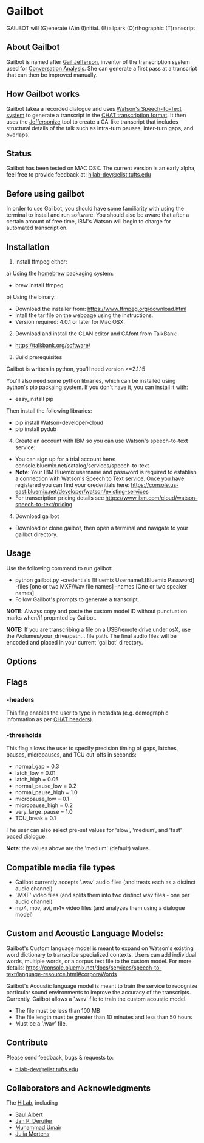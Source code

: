 # Gailbot

GAILBOT will (G)enerate (A)n (I)nitiaL (B)allpark (O)rthographic (T)ranscript

## About Gailbot

Gailbot is named after [Gail Jefferson](https://en.wikipedia.org/wiki/Gail_Jefferson), inventor of the transcription system used for [Conversation Analysis](https://en.wikipedia.org/wiki/Conversation_analysis). She can generate a first pass at a transcript that can then be improved manually.

## How Gailbot works

Gailbot takea a recorded dialogue and uses [Watson's Speech-To-Text system](https://www.ibm.com/watson/services/speech-to-text/) to generate a transcript in the [CHAT transcription format](https://talkbank.org/manuals/CHAT.html). It then uses the [Jeffersonize](https://github.com/HiLabTufts/jeffersonize) tool to create a CA-like transcript that includes structural details of the talk such as intra-turn pauses, inter-turn gaps, and overlaps. 

## Status
Gailbot has been tested on MAC OSX.
The current version is an early alpha, feel free to provide feedback at: hilab-dev@elist.tufts.edu

## Before using gailbot

In order to use Gailbot, you should have some familiarity with using the terminal to install and run software. You should also be aware that after a certain amount of free time, IBM's Watson will begin to charge for automated transcription.

## Installation

1. Install ffmpeg either:

a) Using the [homebrew](https://brew.sh) packaging system:
* brew install ffmpeg

b) Using the binary:
* Download the installer from: https://www.ffmpeg.org/download.html
* Intall the tar file on the webpage using the instructions.
* Version required: 4.0.1 or later for Mac OSX.

2. Download and install the CLAN editor and CAfont from TalkBank:
* https://talkbank.org/software/

3. Build prerequisites

Gailbot is written in python, you'll need version >=2.1.15

You'll also need some python libraries, which can be installed using python's pip packaing system. If you don't have it, you can install it with:

* easy_install pip

Then install the following libraries:

* pip install Watson-developer-cloud
* pip install pydub

4. Create an account with IBM so you can use Watson's speech-to-text service:
* You can sign up for a trial account here: console.bluemix.net/catalog/services/speech-to-text
* **Note**: Your IBM Bluemix username and password is required to establish a connection with Watson's Speech to Text service. Once you have registered you can find your credentials here: https://console.us-east.bluemix.net/developer/watson/existing-services
* For transcription pricing details see https://www.ibm.com/cloud/watson-speech-to-text/pricing

4. Download gailbot 
* Download or clone gailbot, then open a terminal and navigate to your gailbot directory.

## Usage

Use the following command to run gailbot:

* python gailbot.py -credentials [Bluemix Username]:[Bluemix Password] -files [one or two MXF/Wav file names] -names [One or two speaker names]
* Follow Gailbot's prompts to generate a transcript.

**NOTE:** Always copy and paste the custom model ID without punctuation marks when/if propmted by Gailbot.

**NOTE:** If you are transcribing a file on a USB/remote drive under osX, use the /Volumes/your_drive/path... file path. The final audio files will be encoded and placed in your current 'gailbot' directory. 

## Options

## Flags

### -headers

This flag enables the user to type in metadata (e.g. demographic information as per [CHAT headers](https://talkbank.org/manuals/CHAT.html#_Toc522553724)).

### -thresholds 

This flag allows the user to specify precision timing of gaps, latches, pauses, micropauses, and TCU cut-offs in seconds:

* normal_gap = 0.3
* latch_low = 0.01
* latch_high = 0.05
* normal_pause_low = 0.2
* normal_pause_high = 1.0
* micropause_low = 0.1
* micropause_high = 0.2
* very_large_pause = 1.0
* TCU_break = 0.1

The user can also select pre-set values for 'slow', 'medium', and 'fast' paced dialogue.

**Note**: the values above are the 'medium' (default) values.

## Compatible media file types
* Gailbot currently accepts '.wav' audio files (and treats each as a distinct audio channel)
* '.MXF' video files (and splits them into two distinct wav files - one per audio channel)
* mp4, mov, avi, m4v video files (and analyzes them using a dialogue model)

##  Custom and Acoustic Language Models:
Gailbot's Custom language model is meant to expand on Watson's existing word dictionary to transcribe specialized contexts. 
Users can add individual words, multiple words, or a corpus text file to the custom model. 
For more details: https://console.bluemix.net/docs/services/speech-to-text/language-resource.html#corporaWords

Gailbot's Acoustic language model is meant to train the service to recognize particular sound environments to improve the accuracy of the transcripts.
Currently, Gailbot allows a '.wav' file to train the custom acoustic model.
* The file must be less than 100 MB
* The file length must be greater than 10 minutes and less than 50 hours
* Must be a '.wav' file.

## Contribute

Please send feedback, bugs & requests to:
* hilab-dev@elist.tufts.edu

## Collaborators and Acknowledgments

The [HiLab](https://sites.tufts.edu/hilab/people/), including

* [Saul Albert](http://twitter.com/saul)
* [Jan P. Deruiter](http://twitter.com/jpderuiter)
* [Muhammad Umair](http://sites.tufts.edu/hilab/people)
* [Julia Mertens](https://twitter.com/therealjmertens)

